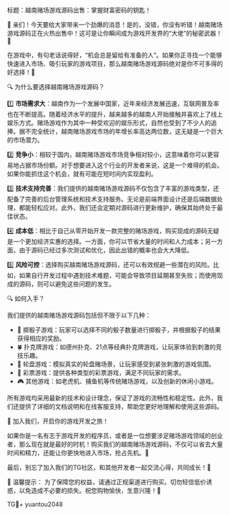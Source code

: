标题：越南赌场游戏源码出售：掌握财富密码的钥匙！

🎉 亲们！今天要给大家带来一个劲爆的消息！是的，没错，你没有听错！越南赌场游戏源码正在火热出售中！这可是让你瞬间成为游戏开发界的“大佬”的秘密武器！🚀

在游戏中，有句老话说得好，“机会总是留给有准备的人”。如果你正寻找一个能够快速进入市场、吸引玩家的游戏项目，那么越南赌场游戏源码绝对是你不可多得的好选择！🎯

🔍 为什么要选择越南赌场游戏源码？

1️⃣ **市场需求大**：越南作为一个发展中国家，近年来经济发展迅速，互联网普及率也在不断提高。随着经济水平的提升，越来越多的越南人开始接触并喜欢上了线上娱乐方式。赌场游戏作为其中一种受欢迎的娱乐形式，自然也受到了不少人的追捧。据不完全统计，越南赌场游戏市场的年增长率高达两位数，这无疑是一个巨大的市场潜力。

2️⃣ **竞争小**：相较于国内，越南赌场游戏市场竞争相对较小，这意味着你可以更容易地占据市场份额。对于想要进入这个行业的开发者来说，这是一个难得的机会。如果你能抓住这个机会，就有可能在短时间内实现盈利。

3️⃣ **技术支持完善**：我们提供的越南赌场游戏源码不仅包含了丰富的游戏类型，还配备了完善的后台管理系统和技术支持服务。无论是前端界面设计还是后端数据处理，都能轻松应对。此外，我们还会定期对源码进行更新维护，确保其始终处于最佳状态。

4️⃣ **成本低**：相比于自己从零开始开发一款完整的赌场游戏，购买现成的源码无疑是一个更加经济实惠的选择。一方面，你可以节省大量的时间和人力成本；另一方面，由于源码已经过多次测试和优化，因此出错的概率也会大大降低。

5️⃣ **风险可控**：选择购买越南赌场游戏源码，还可以有效规避一些潜在的风险。比如，如果自行开发过程中遇到技术难题，可能会导致项目延期甚至失败；而使用现成的源码，则可以避免这些问题的发生。

🔍 如何入手？

我们提供的越南赌场游戏源码包括但不限于以下几种：

- 🎲 掷骰子游戏：玩家可以选择不同的骰子数量进行掷骰子，并根据骰子的结果获得相应的奖励。
- 🍀 扑克牌游戏：如德州扑克、21点等经典扑克牌游戏，让玩家体验到刺激的竞技乐趣。
- 🎰 轮盘游戏：模拟真实的轮盘赌场景，让玩家感受到紧张刺激的游戏氛围。
- 🎈 彩票游戏：提供各种类型的彩票游戏，满足不同玩家的需求。
- 🎮 其他游戏：如老虎机、捕鱼机等传统赌场游戏，以及创新的休闲小游戏。

所有游戏均采用最新的技术和设计理念，保证了游戏的流畅性和稳定性。此外，我们还提供了详细的文档说明和在线客服支持，帮助您更好地理解和使用这些源码。

🚀 加入我们，开启你的游戏开发之旅！

如果你是一名有志于游戏开发的程序员，或者是一位想要涉足赌场游戏领域的创业者，那么现在就是最好的时机！购买我们的越南赌场游戏源码，不仅可以省去大量时间和精力，还能让你更快地进入市场，抢占先机。🚀

最后，别忘了加入我们的TG社区，和其他开发者一起交流心得，共同成长！💪

🌈 温馨提示：
为了保障您的权益，请通过正规渠道进行购买。切勿轻信低价诱惑，以免造成不必要的损失。祝您购物愉快，生意兴隆！🎉

TG💪+ yuantou2048 